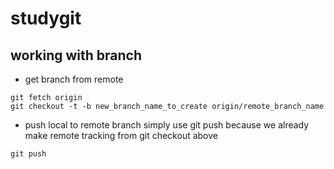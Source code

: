 # studygit

## working with branch
* get branch from remote
```
git fetch origin
git checkout -t -b new_branch_name_to_create origin/remote_branch_name
```
* push local to remote branch
simply use git push because we already make remote tracking from git checkout above 
```
git push
```
